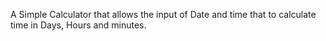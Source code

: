 A Simple Calculator that allows the input of Date and time that to calculate time in Days, Hours and minutes. 
